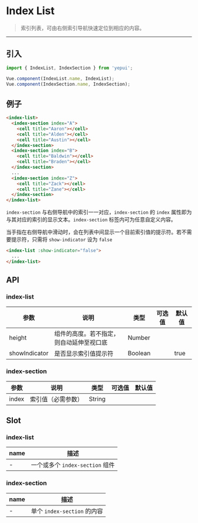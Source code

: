 # Index List

> 索引列表，可由右侧索引导航快速定位到相应的内容。

-------------

## 引入

```javascript
import { IndexList, IndexSection } from 'yepui';

Vue.component(IndexList.name, IndexList);
Vue.component(IndexSection.name, IndexSection);
```

## 例子

```html
<index-list>
  <index-section index="A">
    <cell title="Aaron"></cell>
    <cell title="Alden"></cell>
    <cell title="Austin"></cell>
  </index-section>
  <index-section index="B">
    <cell title="Baldwin"></cell>
    <cell title="Braden"></cell>
  </index-section>
  ...
  <index-section index="Z">
    <cell title="Zack"></cell>
    <cell title="Zane"></cell>
  </index-section>
</index-list>
```

`index-section` 与右侧导航中的索引一一对应，`index-section` 的 `index` 属性即为与其对应的索引的显示文本。`index-section` 标签内可为任意自定义内容。

当手指在右侧导航中滑动时，会在列表中间显示一个目前索引值的提示符。若不需要提示符，只需将 `show-indicator` 设为 `false`

```html
<index-list :show-indicator="false">
  ...
</index-list>
```

## API
### index-list
| 参数 | 说明 | 类型 | 可选值 | 默认值 |
|------|-------|---------|-------|--------|
| height | 组件的高度。若不指定，则自动延伸至视口底 | Number | | |
| showIndicator | 是否显示索引值提示符 | Boolean | | true |

### index-section
| 参数 | 说明 | 类型 | 可选值 | 默认值 |
|------|-------|---------|-------|--------|
| index | 索引值（必需参数） | String | | |

## Slot
### index-list
| name | 描述 |
|------|--------|
| - | 一个或多个 `index-section` 组件 |

### index-section
| name | 描述 |
|------|--------|
| - | 单个 `index-section` 的内容 |
